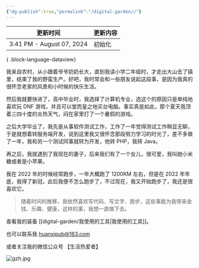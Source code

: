 ```yaml
---
{"dg-publish":true,"permalink":"/digital-garden//"}
---
```



| 更新时间                      | 更新内容 |
| ------------------------- | ---- |
| 3:41 PM - August 07, 2024 | 初始化  |

{ .block-language-dataview}

我来自农村，从小跟着爷爷奶奶长大，直到我读小学二年级时，才走出大山去了镇里，结束了我的野蛮生产。好吧，我时常会和一些朋友说起这段事，是因为我真的很怀念老家的风景和小时候的快乐生活。

然后我就要快进了，高中毕业时，我选择了计算机专业，选这个的原因只是单纯地喜欢玩 DNF 游戏，并且可以堂而皇之地买台电脑。事实真是如此，那个夏天我顶着三四十度的炎热天气，闷在家里打了一个暑假的游戏。

之后大学毕业了，我先是从事软件测试工作，工作了一年觉得测试工作稍显无聊，于是就想着转服务端开发，说到这里我又很怀念那段努力学习的时光了，差不多做了一年，我和另一个测试同事就转为开发，他转 PHP，我转 Java。

再之后，我就遇到了我现在的妻子，后来我们有了一个女儿，很可爱，我叫她小米糖或者是小苹果。

我在 2022 年的时候经常跑步，一年大概跑了 1200KM 左右，但是在 2022 年年底，我得了新冠，此后我便不怎么跑步了，不过现在，我又开始跑步了，我还是很喜欢它。

> 随着时间的推移，我依然喜欢写代码、写文字、跑步，这些事能为我带来金钱、乐趣、健康，这样的事，我想一直做下去。

查看我的装备 [[digital-garden/我使用的工具\|我使用的工具]]。

也可以联系我 huanxipub@163.com

或者关注我的微信公众号 【生活热爱者】

![gzh.jpg](/img/user/Attachments/gzh.jpg)